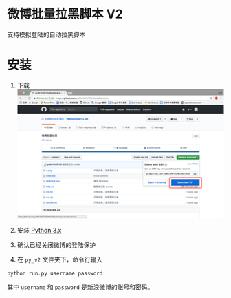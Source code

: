 # 微博批量拉黑脚本 V2
支持模拟登陆的自动拉黑脚本

# 安装
1. 下载
![download](../imgs/download.png)

2. 安装 [Python 3.x](https://www.python.org/downloads/release/python-363/)

3. 确认已经关闭微博的登陆保护

4. 在 `py_v2` 文件夹下，命令行输入
```
python run.py username password
```
其中 `username` 和 `password` 是新浪微博的账号和密码。
